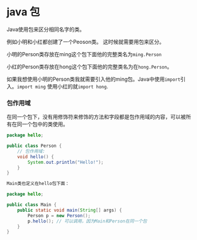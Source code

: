 # java 包
Java使用包来区分相同名字的类。

例如小明和小红都创建了一个Peoson类。
这时候就需要用包来区分。

小明的Person类存放在ming这个包下面他的完整类名为`ming.Person`

小红的Person类存放在hong这个包下面他的完整类名为在`hong.Person`。

如果我想使用小明的Person类我就需要引入他的ming包。Java中使用`import`引入。`import ming` 使用小红的就`import hong`.

### 包作用域
在同一个包下，没有用修饰符来修饰的方法和字段都是包作用域的内容，可以被所有在同一个包中的类使用。
```java
package hello;

public class Person {
    // 包作用域:
    void hello() {
        System.out.println("Hello!");
    }
}

Main类也定义在hello包下面：

package hello;

public class Main {
    public static void main(String[] args) {
        Person p = new Person();
        p.hello(); // 可以调用，因为Main和Person在同一个包
    }
}
```

